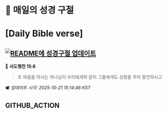 # 🙏 매일의 성경 구절
# [Daily Bible verse]
## [![README에 성경구절 업데이트](https://github.com/DONGSUKA/first_test/actions/workflows/update-readme-bible.yml/badge.svg)](https://github.com/DONGSUKA/first_test/actions/workflows/update-readme-bible.yml)
<!-- START_BIBLE_VERSE -->
📖 **사도행전 15:8**
> 또 마음을 아시는 하나님이 우리에게와 같이 그들에게도 성령을 주어 증언하시고

🕊️ _업데이트 시각: 2025-10-21 15:14:46 KST_
  <!-- END_BIBLE_VERSE -->
## GITHUB_ACTION
